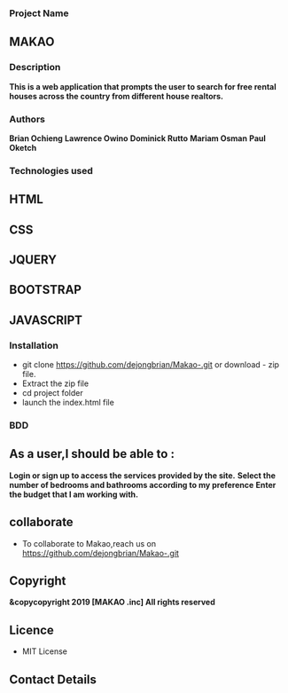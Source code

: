 
### Project Name 
## MAKAO

### Description 
**This is a web application that prompts the user to search for free rental houses across the country from different house realtors.**

### Authors
**Brian Ochieng**
**Lawrence Owino**
**Dominick Rutto**
**Mariam Osman**
**Paul Oketch**

### Technologies used
## HTML
## CSS
## JQUERY
## BOOTSTRAP
## JAVASCRIPT

### Installation
- git clone https://github.com/dejongbrian/Makao-.git or download - zip file.
- Extract the zip file
- cd project folder
- launch the index.html file

### BDD 
## As a user,I should be able to : 
**Login or sign up to access the services provided by the site.**
**Select the number of bedrooms and bathrooms according to my preference**
**Enter the budget that I am working with.**

## collaborate
- To collaborate to Makao,reach us on https://github.com/dejongbrian/Makao-.git
 ## Copyright 
**&copycopyright 2019  [MAKAO .inc] All rights reserved**

## Licence
- MIT License 


## Contact Details
